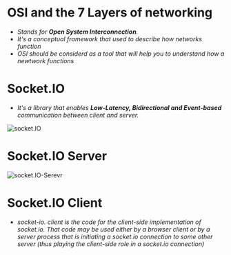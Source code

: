# OSI and the 7 Layers of networking

- _Stands for **Open System Interconnection**._
- _It's a conceptual framework that used to describe how networks function_
- _OSI should be considerd as a tool that will help you to understand how a newtwork functions_

# Socket.IO

- _It's a library that enables **Low-Latency, Bidirectional and Event-based** communication between client and server._

![socket.IO](https://i0.wp.com/softwareengineeringdaily.com/wp-content/uploads/2016/02/socket-io.jpg?w=720&ssl=1)

# Socket.IO Server

![socket.IO-Serevr](https://socket.io/images/server-class-diagram-server.png)

# Socket.IO Client

- _socket-io. client is the code for the client-side implementation of socket.io. That code may be used either by a browser client or by a server process that is initiating a socket.io connection to some other server (thus playing the client-side role in a socket.io connection)_
